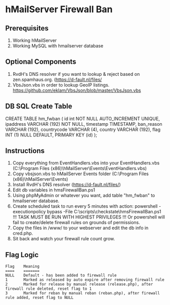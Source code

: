 # hMailServer Firewall Ban

## Prerequisites

1) Working hMailServer
2) Working MySQL with hmailserver database


## Optional Components

1) RvdH's DNS resolver if you want to lookup & reject based on zen.spamhaus.org. (https://d-fault.nl/files/
2) VbsJson.vbs in order to lookup GeoIP listings. https://github.com/eklam/VbsJson/blob/master/VbsJson.vbs

## DB SQL Create Table

CREATE TABLE hm_fwban (
	id int NOT NULL AUTO_INCREMENT UNIQUE,
	ipaddress VARCHAR (192) NOT NULL,
	timestamp TIMESTAMP,
	ban_reason VARCHAR (192),
	countrycode VARCHAR (4),
	country VARCHAR (192),
	flag INT (1) NULL DEFAULT,
	PRIMARY KEY (id)
); 

   
## Instructions

1) Copy everything from EventHandlers.vbs into your EventHandlers.vbs (C:\Program Files (x86)\hMailServer\Events\EventHandlers.vbs)
2) Copy vbsjson.vbs to hMailServer Events folder (C:\Program Files (x86)\hMailServer\Events)
3) Install RvdH's DNS resolver (https://d-fault.nl/files/)
4) Edit db variables in hmsFirewallBan.ps1
5) Using phpMyAdmin or whatever you want, add table "hm_fwban" to hmailserver database.
6) Create scheduled task to run every 5 minutes with action: powershell -executionpolicy bypass -File C:\scripts\checkstate\hmsFirewallBan.ps1
	!!! TASK MUST BE RUN WITH HIGHEST PRIVILEGES !!! Or powershell will fail to create/delete firewall rules on grounds of permissions. 
7) Copy the files in /www/ to your webserver and edit the db info in cred.php.
8) Sit back and watch your firewall rule count grow.


## Flag Logic

```
Flag	Meaning
====	=======
NULL	Default - has been added to firewall rule
1   	Marked as released by auto expire after removing firewall rule
2   	Marked for release by manual release (release.php), after firewall rule deleted, reset flag to 1
3   	Marked for reban by manual reban (reban.php), after firewall rule added, reset flag to NULL
```